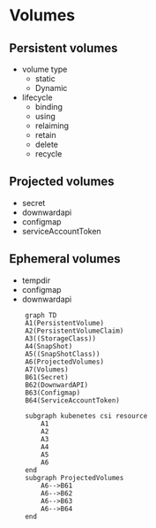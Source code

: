 # Volumes

## Persistent volumes
- volume type
  - static
  - Dynamic
- lifecycle
  - binding
  - using
  - relaiming
  - retain
  - delete
  - recycle
## Projected volumes
- secret
- downwardapi
- configmap
- serviceAccountToken

## Ephemeral volumes

- tempdir
- configmap
- downwardapi

```mermaid
    graph TD 
    A1(PersistentVolume)
    A2(PersistentVolumeClaim)
    A3((StorageClass))
    A4(SnapShot)
    A5((SnapShotClass))
    A6(ProjectedVolumes)
    A7(Volumes)
    B61(Secret)
    B62(DownwardAPI)
    B63(Configmap)
    B64(ServiceAccountToken)
    
    subgraph kubenetes csi resource
        A1
        A2
        A3
        A4
        A5
        A6
    end
    subgraph ProjectedVolumes
        A6-->B61
        A6-->B62
        A6-->B63
        A6-->B64
    end
```
